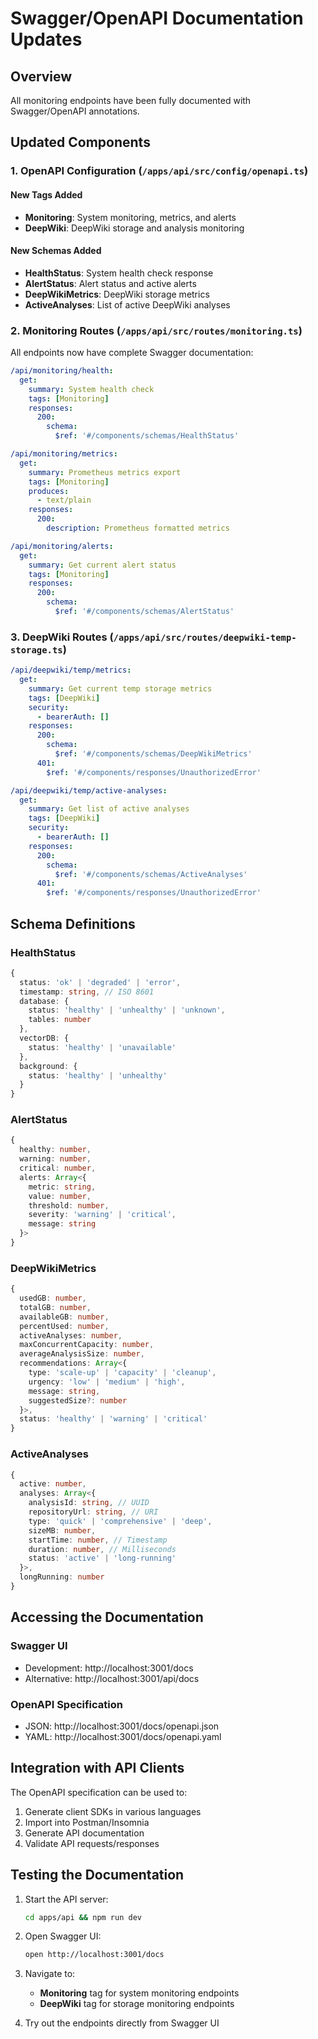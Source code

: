 # Swagger/OpenAPI Documentation Updates

## Overview

All monitoring endpoints have been fully documented with Swagger/OpenAPI annotations.

## Updated Components

### 1. OpenAPI Configuration (`/apps/api/src/config/openapi.ts`)

#### New Tags Added
- **Monitoring**: System monitoring, metrics, and alerts
- **DeepWiki**: DeepWiki storage and analysis monitoring

#### New Schemas Added
- **HealthStatus**: System health check response
- **AlertStatus**: Alert status and active alerts
- **DeepWikiMetrics**: DeepWiki storage metrics
- **ActiveAnalyses**: List of active DeepWiki analyses

### 2. Monitoring Routes (`/apps/api/src/routes/monitoring.ts`)

All endpoints now have complete Swagger documentation:

```yaml
/api/monitoring/health:
  get:
    summary: System health check
    tags: [Monitoring]
    responses:
      200:
        schema:
          $ref: '#/components/schemas/HealthStatus'

/api/monitoring/metrics:
  get:
    summary: Prometheus metrics export
    tags: [Monitoring]
    produces:
      - text/plain
    responses:
      200:
        description: Prometheus formatted metrics

/api/monitoring/alerts:
  get:
    summary: Get current alert status
    tags: [Monitoring]
    responses:
      200:
        schema:
          $ref: '#/components/schemas/AlertStatus'
```

### 3. DeepWiki Routes (`/apps/api/src/routes/deepwiki-temp-storage.ts`)

```yaml
/api/deepwiki/temp/metrics:
  get:
    summary: Get current temp storage metrics
    tags: [DeepWiki]
    security:
      - bearerAuth: []
    responses:
      200:
        schema:
          $ref: '#/components/schemas/DeepWikiMetrics'
      401:
        $ref: '#/components/responses/UnauthorizedError'

/api/deepwiki/temp/active-analyses:
  get:
    summary: Get list of active analyses
    tags: [DeepWiki]
    security:
      - bearerAuth: []
    responses:
      200:
        schema:
          $ref: '#/components/schemas/ActiveAnalyses'
      401:
        $ref: '#/components/responses/UnauthorizedError'
```

## Schema Definitions

### HealthStatus
```typescript
{
  status: 'ok' | 'degraded' | 'error',
  timestamp: string, // ISO 8601
  database: {
    status: 'healthy' | 'unhealthy' | 'unknown',
    tables: number
  },
  vectorDB: {
    status: 'healthy' | 'unavailable'
  },
  background: {
    status: 'healthy' | 'unhealthy'
  }
}
```

### AlertStatus
```typescript
{
  healthy: number,
  warning: number,
  critical: number,
  alerts: Array<{
    metric: string,
    value: number,
    threshold: number,
    severity: 'warning' | 'critical',
    message: string
  }>
}
```

### DeepWikiMetrics
```typescript
{
  usedGB: number,
  totalGB: number,
  availableGB: number,
  percentUsed: number,
  activeAnalyses: number,
  maxConcurrentCapacity: number,
  averageAnalysisSize: number,
  recommendations: Array<{
    type: 'scale-up' | 'capacity' | 'cleanup',
    urgency: 'low' | 'medium' | 'high',
    message: string,
    suggestedSize?: number
  }>,
  status: 'healthy' | 'warning' | 'critical'
}
```

### ActiveAnalyses
```typescript
{
  active: number,
  analyses: Array<{
    analysisId: string, // UUID
    repositoryUrl: string, // URI
    type: 'quick' | 'comprehensive' | 'deep',
    sizeMB: number,
    startTime: number, // Timestamp
    duration: number, // Milliseconds
    status: 'active' | 'long-running'
  }>,
  longRunning: number
}
```

## Accessing the Documentation

### Swagger UI
- Development: http://localhost:3001/docs
- Alternative: http://localhost:3001/api/docs

### OpenAPI Specification
- JSON: http://localhost:3001/docs/openapi.json
- YAML: http://localhost:3001/docs/openapi.yaml

## Integration with API Clients

The OpenAPI specification can be used to:
1. Generate client SDKs in various languages
2. Import into Postman/Insomnia
3. Generate API documentation
4. Validate API requests/responses

## Testing the Documentation

1. Start the API server:
   ```bash
   cd apps/api && npm run dev
   ```

2. Open Swagger UI:
   ```bash
   open http://localhost:3001/docs
   ```

3. Navigate to:
   - **Monitoring** tag for system monitoring endpoints
   - **DeepWiki** tag for storage monitoring endpoints

4. Try out the endpoints directly from Swagger UI